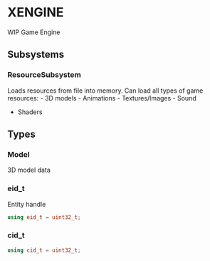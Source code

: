 # XENGINE
WIP Game Engine

## Subsystems

### ResourceSubsystem
Loads resources from file into memory.
Can load all types of game resources:
	- 3D models
	- Animations
	- Textures/Images
	- Sound
  - Shaders

## Types

### Model
3D model data

### eid_t
Entity handle
```c++
using eid_t = uint32_t;
```

### cid_t
```c++
using cid_t = uint32_t;
```
